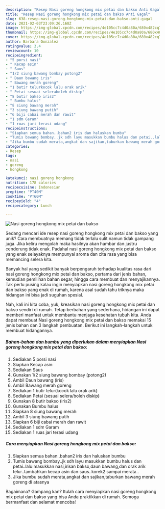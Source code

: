 ```yaml
---
description: "Resep Nasi goreng hongkong mix petai dan bakso Anti Gagal"
title: "Resep Nasi goreng hongkong mix petai dan bakso Anti Gagal"
slug: 638-resep-nasi-goreng-hongkong-mix-petai-dan-bakso-anti-gagal
date: 2021-02-03T23:09:26.168Z
image: https://img-global.cpcdn.com/recipes/4e105cc7c4d0a80a/680x482cq70/nasi-goreng-hongkong-mix-petai-dan-bakso-foto-resep-utama.jpg
thumbnail: https://img-global.cpcdn.com/recipes/4e105cc7c4d0a80a/680x482cq70/nasi-goreng-hongkong-mix-petai-dan-bakso-foto-resep-utama.jpg
cover: https://img-global.cpcdn.com/recipes/4e105cc7c4d0a80a/680x482cq70/nasi-goreng-hongkong-mix-petai-dan-bakso-foto-resep-utama.jpg
author: Barbara Gonzalez
ratingvalue: 3.4
reviewcount: 10
recipeingredient:
- "5 porsi nasi"
- " Kecap asin"
- " Saus"
- "1/2 siung bawang bombay potong2"
- " Daun bawang iris"
- " Bawang merah goreng"
- "1 butir telurkocok lalu orak arik"
- " Petai sesuai seleraboleh diskip"
- "8 butir bakso iris2"
- " Bumbu halus"
- "8 siung bawang merah"
- "3 siung bawang putih"
- "6 biji cabai merah dan rawit"
- "1 sdm Garam"
- "1 ruas jari terasi udang"
recipeinstructions:
- "Siapkan semua bahan..bahan2 iris dan haluskan bumbu"
- "Tumis bawang bombay..jk sdh layu masukkan bumbu halus dan petai..lalu masukkan nasi,irisan bakso,daun bawang,dan orak arik telur..tambahkan kecap asin dan saus..korek2 sampai merata.."
- "Jika bumbu sudah merata,angkat dan sajikan,taburkan bawang merah goreng di atasnya"
categories:
- Resep
tags:
- nasi
- goreng
- hongkong

katakunci: nasi goreng hongkong 
nutrition: 178 calories
recipecuisine: Indonesian
preptime: "PT40M"
cooktime: "PT60M"
recipeyield: "4"
recipecategory: Lunch

---
```



![Nasi goreng hongkong mix petai dan bakso](https://img-global.cpcdn.com/recipes/4e105cc7c4d0a80a/680x482cq70/nasi-goreng-hongkong-mix-petai-dan-bakso-foto-resep-utama.jpg)

Sedang mencari ide resep nasi goreng hongkong mix petai dan bakso yang unik? Cara membuatnya memang tidak terlalu sulit namun tidak gampang juga. Jika keliru mengolah maka hasilnya akan hambar dan justru cenderung tidak enak. Padahal nasi goreng hongkong mix petai dan bakso yang enak selayaknya mempunyai aroma dan cita rasa yang bisa memancing selera kita.

Banyak hal yang sedikit banyak berpengaruh terhadap kualitas rasa dari nasi goreng hongkong mix petai dan bakso, pertama dari jenis bahan, kemudian pemilihan bahan segar, hingga cara membuat dan menyajikannya. Tak perlu pusing kalau ingin menyiapkan nasi goreng hongkong mix petai dan bakso yang enak di rumah, karena asal sudah tahu triknya maka hidangan ini bisa jadi suguhan spesial.




Nah, kali ini kita coba, yuk, kreasikan nasi goreng hongkong mix petai dan bakso sendiri di rumah. Tetap berbahan yang sederhana, hidangan ini dapat memberi manfaat untuk membantu menjaga kesehatan tubuh kita. Anda dapat membuat Nasi goreng hongkong mix petai dan bakso memakai 15 jenis bahan dan 3 langkah pembuatan. Berikut ini langkah-langkah untuk membuat hidangannya.

<!--inarticleads1-->

##### Bahan-bahan dan bumbu yang diperlukan dalam menyiapkan Nasi goreng hongkong mix petai dan bakso:

1. Sediakan 5 porsi nasi
1. Siapkan  Kecap asin
1. Sediakan  Saus
1. Gunakan 1/2 siung bawang bombay (potong2)
1. Ambil  Daun bawang (iris)
1. Ambil  Bawang merah goreng
1. Sediakan 1 butir telur(kocok lalu orak arik)
1. Sediakan  Petai (sesuai selera/boleh diskip)
1. Gunakan 8 butir bakso (iris2)
1. Gunakan  Bumbu halus
1. Siapkan 8 siung bawang merah
1. Ambil 3 siung bawang putih
1. Siapkan 6 biji cabai merah dan rawit
1. Sediakan 1 sdm Garam
1. Sediakan 1 ruas jari terasi udang




<!--inarticleads2-->

##### Cara menyiapkan Nasi goreng hongkong mix petai dan bakso:

1. Siapkan semua bahan..bahan2 iris dan haluskan bumbu
1. Tumis bawang bombay..jk sdh layu masukkan bumbu halus dan petai..lalu masukkan nasi,irisan bakso,daun bawang,dan orak arik telur..tambahkan kecap asin dan saus..korek2 sampai merata..
1. Jika bumbu sudah merata,angkat dan sajikan,taburkan bawang merah goreng di atasnya




Bagaimana? Gampang kan? Itulah cara menyiapkan nasi goreng hongkong mix petai dan bakso yang bisa Anda praktikkan di rumah. Semoga bermanfaat dan selamat mencoba!
